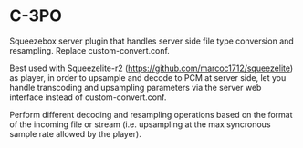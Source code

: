 # C-3PO
Squeezebox server plugin that handles server side file type conversion and resampling. 
Replace custom-convert.conf.

Best used with Squeezelite-r2 (https://github.com/marcoc1712/squeezelite) as player,
in order to upsample and decode to PCM at server side, let you handle transcoding and upsampling
parameters via the server web interface instead of custom-convert.conf.

Perform different decoding and resampling operations based on the format of the incoming file
or stream (i.e. upsampling at the max syncronous sample rate allowed by the player).
